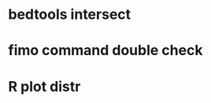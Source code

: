 # bedtools intersect
# fimo command double check
# R plot distr
<!--stackedit_data:
eyJoaXN0b3J5IjpbMTkwNjMyNDc0XX0=
-->